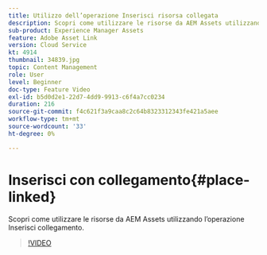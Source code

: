 ```yaml
---
title: Utilizzo dell’operazione Inserisci risorsa collegata
description: Scopri come utilizzare le risorse da AEM Assets utilizzando l’operazione Inserisci collegamento.
sub-product: Experience Manager Assets
feature: Adobe Asset Link
version: Cloud Service
kt: 4914
thumbnail: 34839.jpg
topic: Content Management
role: User
level: Beginner
doc-type: Feature Video
exl-id: b5d0d2e1-22d7-4dd9-9913-c6f4a7cc0234
duration: 216
source-git-commit: f4c621f3a9caa8c2c64b8323312343fe421a5aee
workflow-type: tm+mt
source-wordcount: '33'
ht-degree: 0%

---
```


# Inserisci con collegamento{#place-linked}

Scopri come utilizzare le risorse da AEM Assets utilizzando l’operazione Inserisci collegamento.

>[!VIDEO](https://video.tv.adobe.com/v/34839?quality=12&learn=on)
